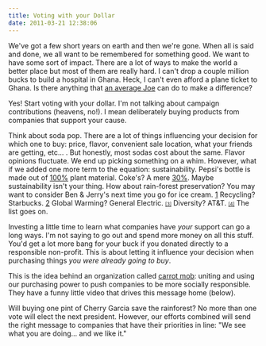```yaml
---
title: Voting with your Dollar
date: 2011-03-21 12:38:06
---
```


We've got a few short years on earth and then we're gone. When all is said and done, we all want to be remembered for something good. We want to have some sort of impact. There are a lot of ways to make the world a better place but most of them are really hard. I can't drop a couple million bucks to build a hospital in Ghana. Heck, I can't even afford a plane ticket to Ghana. Is there anything that [an average Joe][1] can do to make a difference?

 [1]: http://bryanbraun.com/about/ "About Bryan Braun"

Yes! Start voting with your dollar. I'm not talking about campaign contributions (heavens, no!). I mean deliberately buying products from companies that support your cause.

Think about soda pop. There are a lot of things influencing your decision for which one to buy: price, flavor, convenient sale location, what your friends are getting, etc... . But honestly, most sodas cost about the same. Flavor opinions fluctuate. We end up picking something on a whim. However, what if we added one more term to the equation: sustainability. Pepsi's bottle is made out of <a href="http://www.escapistmagazine.com/news/view/108560-Pepsi-Will-Soon-Make-All-Bottles-from-Plants" target="_blank" rel="noopener noreferrer" title="Pepsi's 100% Plant Bottles">100%</a> plant material. Coke's? A mere <a href="http://www.thecoca-colacompany.com/dynamic/press_center/2009/05/the-coca-cola-company-introduces-innovative-bottle-made-from-renewable-recyclable-plant-based-plasti-1.html" target="_blank" rel="noopener noreferrer" title="Coke bottles 30% Plant">30%</a>. Maybe sustainability isn't your thing. How about rain-forest preservation? You may want to consider Ben & Jerry's next time you go for ice cream. <a href="http://www.chron.com/CDA/archives/archive.mpl?id=1992_1063355" style="font-size: xx-small;" target="_blank" rel="noopener noreferrer" title="Ben & Jerrys Rainforest">[1]</a> Recycling? Starbucks. <a href="http://www.fool.com/investing/general/2009/01/09/fool-awards-most-socially-responsible-company.aspx" style="font-size: xx-small;" target="_blank" rel="noopener noreferrer" title="Starbucks Recycles">[2]</a> Global Warming? General Electric. <a href="http://www.mainstreet.com/slideshow/smart-spending/10-socially-responsible-companies" style="font-size: xx-small;" target="_blank" rel="noopener noreferrer" title="GE against Global Warming">[3]</a> Diversity? AT&T. <a href="http://www.mainstreet.com/slideshow/smart-spending/10-socially-responsible-companies" style="font-size: xx-small;" target="_blank" rel="noopener noreferrer" title="AT&T and Diversity">[4]</a> The list goes on.

Investing a little time to learn what companies have *your* support can go a long ways. I'm not saying to go out and spend more money on all this stuff. You'd get a lot more bang for your buck if you donated directly to a responsible non-profit. This is about letting it influence your decision when purchasing things *you were already going to buy*.

This is the idea behind an organization called [carrot mob][2]: uniting and using our purchasing power to push companies to be more socially responsible. They have a funny little video that drives this message home (below).

 [2]: http://carrotmob.org/ "Carrot Mob"

<p style="text-align: center;">
</p>

Will buying one pint of Cherry Garcia save the rainforest? No more than one vote will elect the next president. However, our efforts combined will send the right message to companies that have their priorities in line: "We see what you are doing... and we like it."
